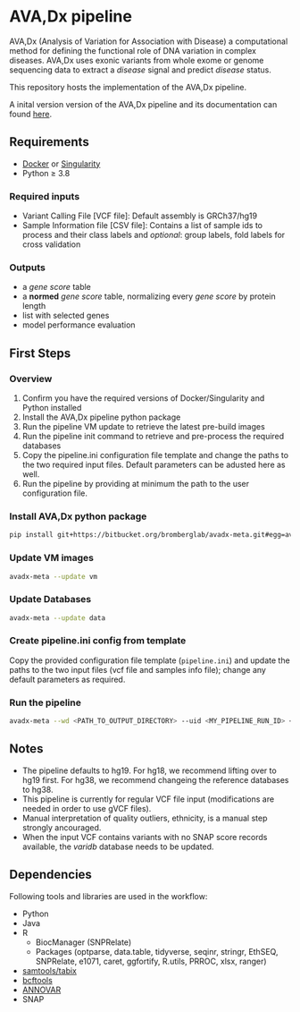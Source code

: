# AVA,Dx pipeline

AVA,Dx (Analysis of Variation for Association with Disease) a computational method for defining the functional role of DNA variation in complex diseases. AVA,Dx uses exonic variants from whole exome or genome sequencing data to extract a *disease* signal and predict *disease* status.

This repository hosts the implementation of the AVA,Dx pipeline.

A inital version version of the AVA,Dx pipeline and its documentation can found [here](https://bitbucket.org/ywang202/avadx-meta).

## Requirements
* [Docker](https://www.docker.com/get-started) or [Singularity](https://sylabs.io/singularity)
* Python ≥ 3.8

### Required inputs
* Variant Calling File [VCF file]: Default assembly is GRCh37/hg19
* Sample Information file [CSV file]: Contains a list of sample ids to process and their class labels and *optional*: group labels, fold labels for cross validation

### Outputs
* a *gene score* table
* a **normed** *gene score* table, normalizing every *gene score* by protein length
* list with selected genes
* model performance evaluation

## First Steps

### Overview

1. Confirm you have the required versions of Docker/Singularity and Python installed
2. Install the AVA,Dx pipeline python package
3. Run the pipeline VM update to retrieve the latest pre-build images
4. Run the pipeline init command to retrieve and pre-process the required databases
5. Copy the pipeline.ini configuration file template and change the paths to the two required input files. Default parameters can be adusted here as well.
6. Run the pipeline by providing at minimum the path to the user configuration file.

### Install AVA,Dx python package
```bash
pip install git+https://bitbucket.org/bromberglab/avadx-meta.git#egg=avadx-meta
```

### Update VM images
```bash
avadx-meta --update vm
```

### Update Databases
```bash
avadx-meta --update data
```

### Create pipeline.ini config from template
Copy the provided configuration file template (`pipeline.ini`) and update the paths to the two input files (vcf file and samples info file); change any default parameters as required.

### Run the pipeline
```bash
avadx-meta --wd <PATH_TO_OUTPUT_DIRECTORY> --uid <MY_PIPELINE_RUN_ID> <PATH_TO_CONFIG_FILE>
```

## Notes

* The pipeline defaults to hg19. For hg18, we recommend lifting over to hg19 first. For hg38, we recommend changeing the reference databases to hg38.
* This pipeline is currently for regular VCF file input (modifications are needed in order to use gVCF files).
* Manual interpretation of quality outliers, ethnicity, is a manual step strongly ancouraged.
* When the input VCF contains variants with no SNAP score records available, the *varidb* database needs to be updated.

## Dependencies
Following tools and libraries are used in the workflow:

* Python
* Java
* R
  * BiocManager (SNPRelate) 
  * Packages (optparse, data.table, tidyverse, seqinr, stringr, EthSEQ, SNPRelate, e1071, caret, ggfortify, R.utils, PRROC, xlsx, ranger)
* [samtools/tabix](https://github.com/samtools/tabix)
* [bcftools](https://samtools.github.io/bcftools/)
* [ANNOVAR](http://annovar.openbioinformatics.org)
* SNAP
